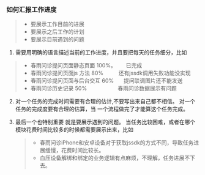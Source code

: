 ### 如何汇报工作进度
> *  要展示工作目前的进展
> *  要展示之后工作的计划
> *  要展示目前遇到的问题

1. 需要用明确的语言描述当前的工作进度，并且要把每天的任务细分，比如<br>
  > * 春雨问诊提问页面静态页面 100%。 &ensp; &ensp;  已完成<br>
  > * 春雨问诊提问页面js 方法 80%     &ensp;&ensp;&ensp; &ensp;     还有jssdk调用失败功能没实现<br>
  > * 春雨问诊提问页面与后台交互 60%   &ensp; &ensp;   提问联调图片还不能发送<br>
  > * 春雨问诊历史记录 50%            &ensp; &ensp; &ensp; &ensp; &ensp; &ensp; &ensp;   春雨问诊数据展示有问题<br>


2. 对一个任务的完成时间需要有合理的估计,不要写出来自己都不相信。 对一个任务的完成度要有合理的估算，当 一个流程做完了才能算这个任务完成。



3. 最后一个也特别重要 就是要展示遇到的问题。 当任务比较困难，或者在哪个模块花费时间比较多的时候都需要展示出来，比如

    > * 春雨问诊iPhone和安卓设备对于获取jssdk的方式不同，导致任务进展缓慢，花费时间比较长。
    > * 血压设备解绑和绑定的业务逻辑有点麻烦，不理解，任务进展不下去。
